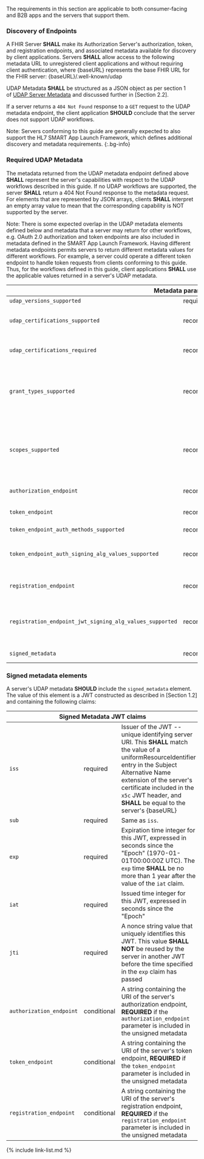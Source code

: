 The requirements in this section are applicable to both consumer-facing and B2B apps and the servers that support them.

### Discovery of Endpoints

A FHIR Server **SHALL** make its Authorization Server's authorization, token, and registration endpoints, and associated metadata available for discovery by client applications. Servers **SHALL** allow access to the following metadata URL to unregistered client applications and without requiring client authentication, where {baseURL} represents the base FHIR URL for the FHIR server: {baseURL}/.well-known/udap

UDAP Metadata **SHALL** be structured as a JSON object as per section 1 of [UDAP Server Metadata](http://www.udap.org/udap-server-metadata.html) and discussed further in [Section 2.2].

If a server returns a `404 Not Found` response to a `GET` request to the UDAP metadata endpoint, the client application **SHOULD** conclude that the server does not support UDAP workflows.

Note: Servers conforming to this guide are generally expected to also support the HL7 SMART App Launch Framework, which defines additional discovery and metadata requirements.
{:.bg-info}

### Required UDAP Metadata

The metadata returned from the UDAP metadata endpoint defined above **SHALL** represent the server's capabilities with respect to the UDAP workflows described in this guide. If no UDAP workflows are supported, the server **SHALL** return a 404 Not Found response to the metadata request. For elements that are represented by JSON arrays, clients **SHALL** interpret an empty array value to mean that the corresponding capability is NOT supported by the server.

Note: There is some expected overlap in the UDAP metadata elements defined below and metadata that a server may return for other workflows, e.g. OAuth 2.0 authorization and token endpoints are also included in metadata defined in the SMART App Launch Framework. Having different metadata endpoints permits servers to return different metadata values for different workflows. For example, a server could operate a different token endpoint to handle token requests from clients conforming to this guide. Thus, for the workflows defined in this guide, client applications **SHALL** use the applicable values returned in a server's UDAP metadata.


<table class="table">
  <thead>
    <th colspan="3">Metadata parameter values</th>
  </thead>
  <tbody>
    <tr>
      <td><code>udap_versions_supported</code></td>
      <td><span class="label label-success">required</span></td>
      <td>
        A fixed array with one string element: <code>["1"]</code>
      </td>
    </tr>
    <tr>
      <td><code>udap_certifications_supported</code></td>
      <td><span class="label label-info">recommended</span></td>
      <td>
        An array of zero or more certification URIs supported by the Authorization Server, e.g.:<br>
        <code>["https://www.example.com/udap/profiles/example-certification"]</code>
      </td>
    </tr>
    <tr>
      <td><code>udap_certifications_required</code></td>
      <td><span class="label label-info">recommended</span></td>
      <td>
        An array of zero or more certification URIs required by the Authorization Server, e.g.:<br>
        <code>["https://www.example.com/udap/profiles/example-certification"]</code>
      </td>
    </tr>
    <tr>
      <td><code>grant_types_supported</code></td>
      <td><span class="label label-info">recommended</span></td>
      <td>
        An array of one or more grant types supported by the Authorization Server, e.g.:<br>
        <code>["authorization_code", "refresh_token",  "client_credentials"]</code><br>
        The <code>"refresh_token"</code> grant type <strong>SHALL</strong> only be included if the
        <code>"authorization_code"</code> grant type is also included.
      </td>
    </tr>
    <tr>
      <td><code>scopes_supported</code></td>
      <td><span class="label label-info">recommended</span></td>
      <td>
        An array of one or more strings containing scopes supported by the Authorization Server, as defined at <http://hl7.org/fhir/smart-app-launch/1.0.0/scopes-and-launch-context/index.html>. The server <strong>MAY</strong> support different subsets of these scopes for different client types or entities. E.g.:<br>
        <code>["openid", "launch/patient", "system/Patient.read", "system/AllergyIntolerance.read", "system/Procedures.read"]</code>
      </td>
    </tr>
    <tr>
      <td><code>authorization_endpoint</code></td>
      <td><span class="label label-info">recommended</span></td>
      <td>
        A string containing the absolute URL of the Authorization Server's authorization endpoint
      </td>
    </tr>
    <tr>
      <td><code>token_endpoint</code></td>
      <td><span class="label label-info">recommended</span></td>
      <td>
        A string containing the absolute URL of the Authorization Server's token endpoint if the server supports UDAP JWT-Based Client Authentication.
      </td>
    </tr>
    <tr>
      <td><code>token_endpoint_auth_methods_supported</code></td>
      <td><span class="label label-info">recommended</span></td>
      <td>
        Fixed array with one value: <code>["private_key_jwt"]</code>
      </td>
    </tr>
    <tr>
      <td><code>token_endpoint_auth_signing_alg_values_supported</code></td>
      <td><span class="label label-info">recommended</span></td>
      <td>
        Array of strings identifying one or more signature algorithms supported by the Authorization Server for validation of signed JWTs submitted to the token endpoint for client authentication. For example:<br>
        <code>["RS256", "ES384"]</code>
      </td>
    </tr>
    <tr>
      <td><code>registration_endpoint</code></td>
      <td><span class="label label-info">recommended</span></td>
      <td>
        A string containing the absolute URL of the Authorization Server's registration endpoint if the server supports UDAP Dynamic Client Registration.
      </td>
    </tr>
    <tr>
      <td><code>registration_endpoint_jwt_signing_alg_values_supported</code></td>
      <td><span class="label label-info">recommended</span></td>
      <td>
        Array of strings identifying one or more signature algorithms supported by the Authorization Server for validation of signed software statements, certification, and endorsements submitted to the registration endpoint. For example:<br>
        <code>["RS256", "ES384"]</code>
      </td>
    </tr>
    <tr>
      <td><code>signed_metadata</code></td>
      <td><span class="label label-info">recommended</span></td>
      <td>
        A string containing a JWT listing the server's endpoints, as defined in [Section 2.3] below.
      </td>
    </tr>
  </tbody>
</table>

### Signed metadata elements

A server's UDAP metadata **SHOULD** include the `signed_metadata` element. The value of this element is a JWT constructed as described in [Section 1.2] and containing the following claims:

<table class="table">
  <thead>
    <th colspan="3">Signed Metadata JWT claims</th>
  </thead>
  <tbody>
        <tr>
      <td><code>iss</code></td>
      <td><span class="label label-success">required</span></td>
      <td>
        Issuer of the JWT -- unique identifying server URI. This <strong>SHALL</strong> match the value of a uniformResourceIdentifier entry in the Subject Alternative Name extension of the server's certificate included in the <code>x5c</code> JWT header, and <strong>SHALL</strong> be equal to the server's {baseURL}
      </td>
    </tr>
    <tr>
      <td><code>sub</code></td>
      <td><span class="label label-success">required</span></td>
      <td>
        Same as <code>iss</code>.
      </td>
    </tr>
    <tr>
      <td><code>exp</code></td>
      <td><span class="label label-success">required</span></td>
      <td>
        Expiration time integer for this JWT, expressed in seconds since the "Epoch" (1970-01-01T00:00:00Z UTC). The <code>exp</code> time <strong>SHALL</strong> be no more than 1 year after the value of the <code>iat</code> claim.
      </td>
    </tr>
    <tr>
      <td><code>iat</code></td>
      <td><span class="label label-success">required</span></td>
      <td>
        Issued time integer for this JWT, expressed in seconds since the "Epoch"
      </td>
    </tr>
    <tr>
      <td><code>jti</code></td>
      <td><span class="label label-success">required</span></td>
      <td>
        A nonce string value that uniquely identifies this JWT. This value <strong>SHALL NOT</strong> be reused by the server in another JWT before the time specified in the <code>exp</code> claim has passed
      </td>
    </tr>
    <tr>
      <td><code>authorization_endpoint</code></td>
      <td><span class="label label-warning">conditional</span></td>
      <td>
        A string containing the URI of the server's authorization endpoint, <strong>REQUIRED</strong> if the <code>authorization_endpoint</code> parameter is included in the unsigned metadata
      </td>
    </tr>
    <tr>
      <td><code>token_endpoint</code></td>
      <td><span class="label label-warning">conditional</span></td>
      <td>
        A string containing the URI of the server's token endpoint, <strong>REQUIRED</strong> if the <code>token_endpoint</code> parameter is included in the unsigned metadata
      </td>
    </tr>
    <tr>
      <td><code>registration_endpoint</code></td>
      <td><span class="label label-warning">conditional</span></td>
      <td>
        A string containing the URI of the server's registration endpoint, <strong>REQUIRED</strong> if the <code>registration_endpoint</code> parameter is included in the unsigned metadata
      </td>
    </tr>
  </tbody>
</table>

{% include link-list.md %}
